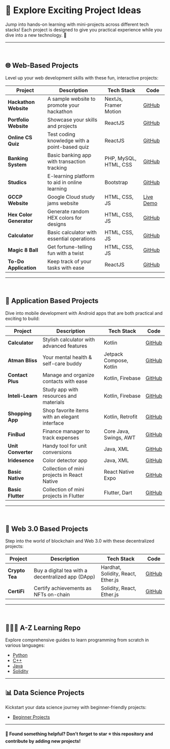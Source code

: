 # 🌟 Explore Exciting Project Ideas

Jump into hands-on learning with mini-projects across different tech stacks! Each project is designed to give you practical experience while you dive into a new technology. 🚀

---
<br>

## 🌐 Web-Based Projects
Level up your web development skills with these fun, interactive projects:

| Project                | Description                                     | Tech Stack                | Code                                      |
|------------------------|-------------------------------------------------|---------------------------|-------------------------------------------|
| **Hackathon Website**  | A sample website to promote your hackathon      | NextJs, Framer Motion     | [GitHub](https://github.com/smilewithkhushi/I-love-Hackathon) |
| **Portfolio Website**  | Showcase your skills and projects               | ReactJS                   | [GitHub](https://github.com/smilewithkhushi/sample-portfolio) |
| **Online CS Quiz**     | Test coding knowledge with a point-based quiz   | ReactJS                   | [GitHub](https://github.com/smilewithkhushi/Online-CS-Quiz) |
| **Banking System**     | Basic banking app with transaction tracking     | PHP, MySQL, HTML, CSS     | [GitHub](https://github.com/smilewithkhushi/Basic-Banking-System) |
| **Studics**            | E-learning platform to aid in online learning   | Bootstrap                 | [GitHub](https://github.com/smilewithkhushi/studics) |
| **GCCP Website**       | Google Cloud study jams website                 | HTML, CSS, JS             | [Live Demo](https://cloud-study-jams-2023.vercel.app/) |
| **Hex Color Generator**| Generate random HEX colors for designs          | HTML, CSS, JS             | [GitHub](https://github.com/smilewithkhushi/HEX-COLOR-APPLICATION) |
| **Calculator**         | Basic calculator with essential operations      | HTML, CSS, JS             | [GitHub](https://github.com/smilewithkhushi/Calculator) |
| **Magic 8 Ball**       | Get fortune-telling fun with a twist            | HTML, CSS, JS             | [GitHub](https://github.com/smilewithkhushi/Magic-8-Ball-Fortune-Teller) |
| **To-Do Application**  | Keep track of your tasks with ease              | ReactJS                   | [GitHub](https://github.com/smilewithkhushi/To-Do-App-Using-React) |


---
<br>

## 📱 Application Based Projects
Dive into mobile development with Android apps that are both practical and exciting to build:

| Project               | Description                                         | Tech Stack             | Code                                      |
|-----------------------|-----------------------------------------------------|------------------------|-------------------------------------------|
| **Calculator**        | Stylish calculator with advanced features           | Kotlin                 | [GitHub](https://github.com/smilewithkhushi/calculator-app) |
| **Atman Bliss**       | Your mental health & self-care buddy                | Jetpack Compose, Kotlin| [GitHub](https://github.com/smilewithkhushi/Atman-Bliss-App) |
| **Contact Plus**      | Manage and organize contacts with ease              | Kotlin, Firebase       | [GitHub](https://github.com/smilewithkhushi/ContactPlus) |
| **Inteli-Learn**      | Study app with resources and materials              | Kotlin, Firebase       | [GitHub](https://github.com/smilewithkhushi/IntelliLearn) |
| **Shopping App**      | Shop favorite items with an elegant interface       | Kotlin, Retrofit       | [GitHub](https://github.com/smilewithkhushi/shopping-app) |
| **FinBud**            | Finance manager to track expenses                   | Core Java, Swings, AWT | [GitHub](https://github.com/smilewithkhushi/FinBud-Finance-Manager) |
| **Unit Converter**    | Handy tool for unit conversions                     | Java, XML              | [GitHub](https://github.com/smilewithkhushi/Unit-Converter-App) |
| **Iridesence**        | Color detector app                                  | Java, XML              | [GitHub](https://github.com/smilewithkhushi/Iridesence-The-color-app) |
| **Basic Native**      | Collection of mini projects in React Native         | React Native Expo      | [GitHub](https://github.com/smilewithkhushi/BasicNative) |
| **Basic Flutter**     | Collection of mini projects in Flutter              | Flutter, Dart          | [GitHub](https://github.com/smilewithkhushi/BasicFlutter) |

---

<br>

## 🖤 Web 3.0 Based Projects
Step into the world of blockchain and Web 3.0 with these decentralized projects:

| Project               | Description                                             | Tech Stack                   | Code                                      |
|-----------------------|---------------------------------------------------------|------------------------------|-------------------------------------------|
| **Crypto Tea**        | Buy a digital tea with a decentralized app (DApp)       | Hardhat, Solidity, React, Ether.js | [GitHub](https://github.com/smilewithkhushi/crypto-tea) |
| **CertiFi**           | Certify achievements as NFTs on-chain                   | Solidity, React, Ether.js    | [GitHub](https://github.com/smilewithkhushi/CertiFi) |

---
<br>

## 👩🏻‍🏫 A-Z Learning Repo
Explore comprehensive guides to learn programming from scratch in various languages:

- [Python](https://github.com/smilewithkhushi/Everything-with-Python)
- [C++](https://github.com/smilewithkhushi/Everything-with-CPP)
- [Java](https://github.com/smilewithkhushi/Everything-with-Java)
- [Solidity](https://github.com/smilewithkhushi/solidity-basics)

---

## 📊 Data Science Projects
Kickstart your data science journey with beginner-friendly projects:

- [Beginner Projects](https://github.com/smilewithkhushi/Data-Science-Projects)

---

#### 🌟 Found something helpful? Don’t forget to star ⭐ this repository and contribute by adding new projects!
